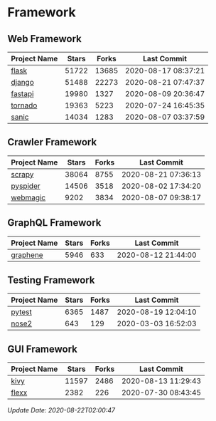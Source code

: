 # Framework

## Web Framework

| Project Name | Stars | Forks | Last Commit |
| ------------ | ----- | ----- | ----------- |
| [flask](https://github.com/pallets/flask) | 51722 | 13685 | 2020-08-17 08:37:21 |
| [django](https://github.com/django/django) | 51488 | 22273 | 2020-08-21 07:47:37 |
| [fastapi](https://github.com/tiangolo/fastapi) | 19980 | 1327 | 2020-08-09 20:36:47 |
| [tornado](https://github.com/tornadoweb/tornado) | 19363 | 5223 | 2020-07-24 16:45:35 |
| [sanic](https://github.com/huge-success/sanic) | 14034 | 1283 | 2020-08-07 03:37:59 |

## Crawler Framework

| Project Name | Stars | Forks | Last Commit |
| ------------ | ----- | ----- | ----------- |
| [scrapy](https://github.com/scrapy/scrapy) | 38064 | 8755 | 2020-08-21 07:36:13 |
| [pyspider](https://github.com/binux/pyspider) | 14506 | 3518 | 2020-08-02 17:34:20 |
| [webmagic](https://github.com/code4craft/webmagic) | 9202 | 3834 | 2020-08-07 09:38:17 |

## GraphQL Framework

| Project Name | Stars | Forks | Last Commit |
| ------------ | ----- | ----- | ----------- |
| [graphene](https://github.com/graphql-python/graphene) | 5946 | 633 | 2020-08-12 21:44:00 |

## Testing Framework

| Project Name | Stars | Forks | Last Commit |
| ------------ | ----- | ----- | ----------- |
| [pytest](https://github.com/pytest-dev/pytest) | 6365 | 1487 | 2020-08-19 12:04:10 |
| [nose2](https://github.com/nose-devs/nose2) | 643 | 129 | 2020-03-03 16:52:03 |

## GUI Framework

| Project Name | Stars | Forks | Last Commit |
| ------------ | ----- | ----- | ----------- |
| [kivy](https://github.com/kivy/kivy) | 11597 | 2486 | 2020-08-13 11:29:43 |
| [flexx](https://github.com/flexxui/flexx) | 2382 | 226 | 2020-07-30 08:43:45 |

*Update Date: 2020-08-22T02:00:47*